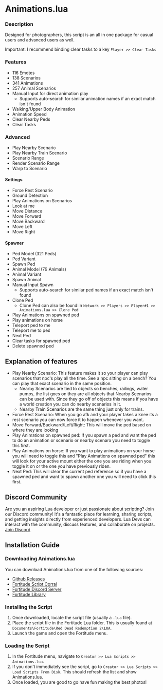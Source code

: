 # Animations.lua

### Description

Designed for photographers, this script is an all in one package for casual users and advanced users as well.

Important: I recommend binding clear tasks to a key `Player >> Clear Tasks`


### Features

- 116 Emotes
- 138 Scenarios
- 341 Animations
- 257 Animal Scenarios
- Manual Input for direct animation play
  - Supports auto-search for similar animation names if an exact match isn't found
- Walking/Upper Body Animation
- Animation Speed
- Clear Nearby Peds
- Clear Tasks

### Advanced

- Play Nearby Scenario
- Play Nearby Train Scenario
- Scenario Range 
- Render Scenario Range
- Warp to Scenario

#### Settings

- Force Rest Scenario
- Ground Detection
- Play Animations on Scenarios
- Look at me
- Move Distance 
- Move Forward
- Move Backward
- Move Left
- Move Right

#### Spawner

- Ped Model (321 Peds)
- Ped Variant
- Spawn Ped
- Animal Model (79 Animals)
- Animal Variant
- Spawn Animal
- Manual Input Spawn
  - Supports auto-search for similar ped names if an exact match isn't found
- Clone Ped
  - Clone Ped can also be found in `Network >> Players >> Player#1 >> Animations.lua >> Clone Ped`
- Play Animations on spawned ped
- Play animations on horse
- Teleport ped to me
- Teleport me to ped
- Next Ped
- Clear tasks for spawned ped
- Delete spawned ped


## Explanation of features

- Play Nearby Scenario: This feature makes it so your player can play scenarios that npc's play all the time. See a npc sitting on a bench? You can play that exact scenario in the same position.
  - Nearby Scenarios are tied to objects so benches, railings, water pumps, the list goes on they are all objects that Nearby Scenarios can be used with. Since they go off of objects this means if you have a world creation you can do nearby scenarios in it.
  - Nearby Train Scenarios are the same thing just only for trains.
- Force Rest Scenario: When you go afk and your player takes a knee its a rest scenario you can now force it to happen whenever you want.
- Move Forward/Backward/Left/Right: This will move the ped based on where they are looking
- Play Animations on spawned ped: If you spawn a ped and want the ped to do an animation or scenario or nearby scenaro you need to toggle this first.
- Play Animations on horse: If you want to play animations on your horse you will need to toggle this and "Play Animations on spawned ped" this will look for your active mount either the one you are riding when you toggle it on or the one you have previously riden.
- Next Ped: This will clear the current ped reference so if you have a spawned ped and want to spawn another one you will need to click this first.

## Discord Community

Are you an aspiring Lua developer or just passionate about scripting? Join our Discord community! It's a fantastic place for learning, sharing scripts, and getting insights directly from experienced developers.
Lua Devs can interact with the community, discuss features, and collaborate on projects. [Join Discord](https://discord.gg/7AKbaUfsjy)

## Installation Guide

### Downloading Animations.lua
You can download Animations.lua from one of the following sources:
- [Github Releases](https://github.com/Nobody277/Animations.lua/releases)
- [Fortitude Script Corral](https://discord.gg/7AKbaUfsjy)
- [Fortitude Discord Server](https://discord.gg/fortitudemod)
- [Fortitude Library](https://fortitudemod.com/dashboard/library)

### Installing the Script
1. Once downloaded, locate the script file (usually a `.lua` file).
2. Place the script file in the Fortitude Lua folder. This is usually found at `Documents\Fortitude\Red Dead Redemption 2\LUA`.
3. Launch the game and open the Fortitude menu.

### Loading the Script
1. In the Fortitude menu, navigate to `Creator >> Lua Scripts >> Animations.lua`.
2. If you don't immediately see the script, go to `Creator >> Lua Scripts >> Load Scripts From Disk`. This should refresh the list and show Animations.lua.
3. Once loaded, you are good to go have fun making the best photos!

